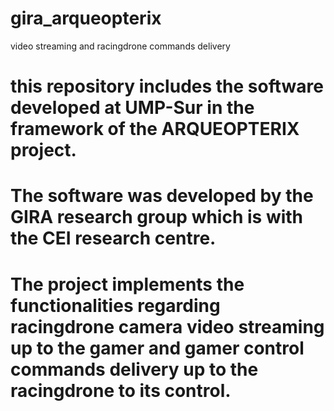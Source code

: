 # gira_arqueopterix
video streaming and racingdrone commands delivery
# this repository includes the software developed at UMP-Sur in the framework of the ARQUEOPTERIX project.
# The software was developed by the GIRA research group which is with the CEI research centre.
# The project implements the functionalities regarding racingdrone camera video streaming up to the gamer and gamer control commands delivery up to the racingdrone to its control.
